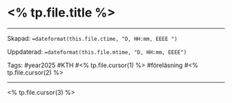 # <% tp.file.title %>

---

Skapad: `=dateformat(this.file.ctime, "D, HH:mm, EEEE ")`

Uppdaterad: `=dateformat(this.file.mtime, "D, HH:mm, EEEE")`

Tags: #year2025 #KTH #<% tp.file.cursor(1) %> #föreläsning #<% tp.file.cursor(2) %>

---

<% tp.file.cursor(3) %>
